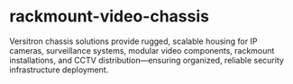# rackmount-video-chassis
Versitron chassis solutions provide rugged, scalable housing for IP cameras, surveillance systems, modular video components, rackmount installations, and CCTV distribution—ensuring organized, reliable security infrastructure deployment.
